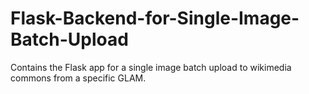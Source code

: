 # Flask-Backend-for-Single-Image-Batch-Upload
Contains the Flask app for a single image batch upload to wikimedia commons from a specific GLAM.
